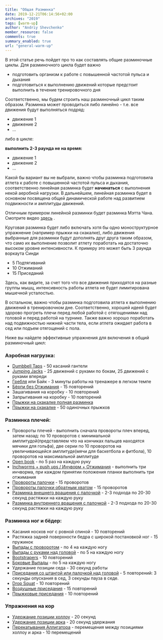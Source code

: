 ```yaml
---
title: "Общая Разминка"
date: 2019-12-21T06:14:56+02:00
archives: "2019"
tags: [warm-up]
author: "Andriy Shevchenko"
member_resource: false
comments: true
summary_enabled: true
url: "general-warm-up"
---
```


В этой статье речь пойдет про то как составлять общие разминочные циклы. 
Для разминочного цикла будет важно

* подготовить организм к работе с повышенной частотой пульса и дыхания
* подготовиться к выполнению движений которые предстоит выполнить в течение тренировочного дня

Соответственно, мы будем строить наш разминочный цикл таким образом.
Разминка может проводиться либо линейно - т.е. все движения будут выполняться
подряд:

* движение 1
* движение 2
* ...

<!--more-->

либо в цикле:

**выполнить 2-3 раунда не на время:**
* движение 1
* движение 2
* ...

Какой бы вариант вы не выбрали, важно чтобы разминка подготовила атлета
к работе с повышенной частотой пульса и дыхания, соответственно линейная
разминка будет **начинаться** с выполнения некой аеробной нагрузки. В
дальнейшем, линейная разминка будет в основном посвящена общей
динамической работе над развитием подвижности и амплитуды движений.

Отличным примером линейной разминки будет разминка Мэтта Чана.
Смотрите видео [здесь](https://www.youtube.com/watch?v=uAOA3FFr5r8) .

Круговая разминка будет либо включать хотя бы одно моноструктурное
упражнение (например прыжки на скакалке), либо движения выбранные для
разминки будут дополнять друг друга таким образом, что само их
выполнение позволит атлету поработать на достаточно высоком уровне
интенсивности. К примеру это может быть 3 раунда воркаута Синди

* 5 Подтягиваний
* 10 Отжиманий
* 15 Приседаний

Здесь, как видите, за счет того что все движения приходятся на разные
группы мышц, интенсивность работы атлета не будет лимитирована мышечной
усталостью.

В остальном, важно чтобы разминка подготовила атлета к выполнению
движений в тренировочном дне. Соответственно, хорошей идеей будет
здорово прогреть плечи перед любой работой с отягощениями над головой и
перед работой на турнике. Также важно хорошо поработать над подвижностью
нижней части тела, если атлета ожидает работа в сед или подъем
отягощений с пола.

Ниже вы найдете эффективные упражнения для включения в общий разминочный цикл:

### Аэробная нагрузка:

* [Dumbbell Taps](https://www.youtube.com/watch?v=sl1fom2Ombw) - 50 касаний гантели
* [Jumping Jacks](https://www.youtube.com/watch?v=BkzTOA4t8ME) - 25 движений с руками по бокам, 25 движений с руками впереди
* [Гребля](https://www.youtube.com/watch?v=S7HEm-fd534) или Байк - 3 минуты работы на тренажере в легком темпе
* [Бёрпи без Отжимания](https://www.youtube.com/watch?v=2r2YKyTssns) - 15 повторений
* Зашагивания на коробку - 10 повторений
* Запрыгивания на коробку - 10 повторений
* [Прыжки на скакалке полная разминка](https://www.youtube.com/watch?v=ABCKrUjH5CQ)
* [Прыжки на скакалке](https://www.youtube.com/watch?v=hCuXYrTOMxI) - 50 одиночных прыжков

### Разминка плечей:

* Провороты плечей - выполнить сначала провороты плеч вперед, затем
назад: по 10 проворотов с минимальной амплитудой(представляем что на
кончиках пальцев находятся мячики для гольфа), две серии по 10
проворотов на увеличивающейся амплитуде(мячи для баскетбола и фитбола),
10 проворотов на максимальной амплитуде
* [Open book](https://youtu.be/o9CeFRr5CE0?t=323) - по 5 раз на каждую руку
* [Inchworms + push ups / Инчворм + Отжимания](https://www.youtube.com/watch?v=r22lKJoowMA) - выполнить три инчворма, при каждом принятии положения планки выполнить три отжимания
* [Провороты палочки](https://www.youtube.com/watch?v=fN84_sH7sAM) - 15 проворотов
* [Провороты палочки обратным хватом](https://www.youtube.com/watch?v=JGxuHEwLhn4) - 15 проворотов
* [Разминка внешнего вращения с палочкой](https://youtu.be/K938ohitkWo?t=102) - 2-3 подхода по 20-30 секунд растяжки на каждую руку
* [Разминка внутреннего вращения с палочкой](https://youtu.be/K938ohitkWo?t=55) - 2-3 подхода по 20-30 секунд растяжки на каждую руку

### Разминка ног и бёдер:

* Касания носков ног с ровной спиной - 10 повторений
* Растяжка задней поверхности бедра с широкой постановкой ног - 15 пружинок
* [Выпады с проворотом](https://www.youtube.com/watch?v=_OrggvuVU-M) - по 4 на каждую ногу
* [Выпады с руками над головой](https://www.youtube.com/watch?v=a7eDXvOtvtE) - по 5 на каждую ногу
* [Bootstrapers](https://www.youtube.com/watch?v=GiKENv5Rgqg) - 10 повторений
* [Боковые Выпады](https://www.youtube.com/watch?v=s10pty4y5Po) - по 5 на каждую ногу
* Удержание позиции седа - 30 секунд работы
* [Приседания со штангой или палочкой над головой](https://www.youtube.com/watch?v=pn8mqlG0nkE) - 5 повторений:
3 секунды опускания в сед, 3 секунды пауза в седе.
* [Drop Squat](https://www.youtube.com/watch?v=QhVyj94nhuQ) - 10 повторений
* [Воздушные приседания](https://www.youtube.com/watch?v=rMvwVtlqjTE) - 15 повторений
* [Прыжковые приседания](https://www.youtube.com/watch?v=87ynaOgFplw) - 10 повторений

### Упражнения на кор
* [Удержание позиции холлоу](https://www.youtube.com/watch?v=BvqWqzB4OXY) - 20 секунд 
* [Удержание позиции арка](https://www.youtube.com/watch?v=jelLnjPq4ck) - 20 секунд удержания
* [Перекатывания Аллигатора](https://www.youtube.com/watch?v=U3UYDspctYg) - перемещения между позициями холлоу и арка - 10 перемещений


